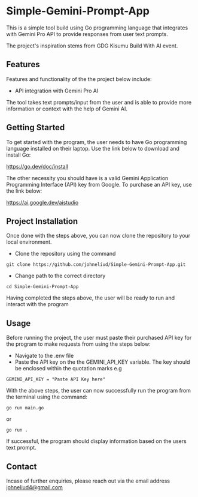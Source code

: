 # Simple-Gemini-Prompt-App

This is a simple tool build using Go programming language that integrates with Gemini Pro API to provide responses from user text prompts.

The project's inspiration stems from GDG Kisumu Build With AI event.

## Features

Features and functionality of the the project below include:

- API integration with Gemini Pro AI

The tool takes text prompts/input from the user and is able to provide more information or context with the help of Gemini AI.

## Getting Started

To get started with the program, the user needs to have Go programming language installed on their laptop. Use the link below to download and install Go:

https://go.dev/doc/install

The other necessity you should have is a valid Gemini Application Programming Interface (API) key from Google. To purchase an API key, use the link below:

https://ai.google.dev/aistudio

## Project Installation

Once done with the steps above, you can now clone the repository to your local environment.
- Clone the repository using the command
```
git clone https://github.com/johneliud/Simple-Gemini-Prompt-App.git
```

- Change path to the correct directory
```
cd Simple-Gemini-Prompt-App
```

Having completed the steps above, the user will be ready to run and interact with the program

## Usage

Before running the project, the user must paste their purchased API key for the program to make requests from using the steps below:
- Navigate to the .env file
- Paste the API key on the the GEMINI_API_KEY variable. The key should be enclosed within the quotation marks e.g
```
GEMINI_API_KEY = "Paste API Key here"
```

With the above steps, the user can now successfully run the program from the terminal using the command:
```
go run main.go
```

or

```
go run .
```

If successful, the program should display information based on the users text prompt.

## Contact
Incase of further enquiries, please reach out via the email address johneliud4@gmail.com